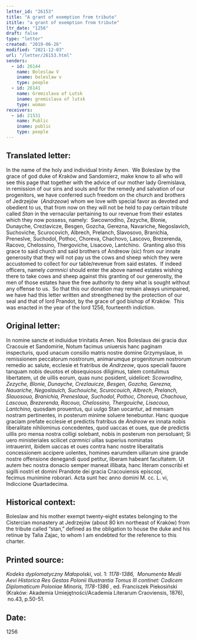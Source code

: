 ```yaml
---
letter_id: "26153"
title: "A grant of exemption from tribute"
ititle: "a grant of exemption from tribute"
ltr_date: "1256"
draft: false
type: "letter"
created: "2019-06-26"
modified: "2021-12-03"
url: "/letter/26153.html"
senders:
  - id: 26144
    name: Boleslaw V
    iname: boleslaw v
    type: people
  - id: 26141
    name: Gremislava of Lutsk
    iname: gremislava of lutsk
    type: woman
receivers:
  - id: 21531
    name: Public
    iname: public
    type: people
---
```

<h2> Translated letter:</h2><p>In the name of the holy and individual trinity Amen.&nbsp; We Boleslaw by the grace of god duke of Kraków and Sandomierz, make know to all who will see this page that together with the advice of our mother lady Gremislava, in remission of our sins and souls and for the remedy and salvation of our progenitors, we have conferred such freedom on the church and brothers of Jedrzejów &nbsp;(<i>Andrzeow</i>) whom we love with special favor as devoted and obedient to us, that from now on they will not be held to pay certain tribute called <i>Stan</i> in the vernacular pertaining to our revenue from their estates which they now possess, namely:&nbsp; Swcowrodlno, Zezyche, Blonie, Dunayche, Crezlavicze, Besgen, Gozcha, Gerezna, Navariche, Negoslavich, Suchoviche, Scurocovich, Albrech, Prelanch, Slavosovo, Branichia, Preneslve, Suchodol, Pothoc, Choreva, Chachovo, Lascovo, Brezerenda, Racovo, Chelossino, Thergoviche, Lisacovo, Lantchino.&nbsp; Granting also this grace to said church and said brothers of Andreow (sic) from our innate generosity that they will not pay us the cows and sheep which they were accustomed to collect for our table/revenue from said estates.&nbsp; If indeed officers, namely <i>carmnici</i> should enter the above named estates wishing there to take cows and sheep against this granting of our generosity, the men of those estates have the free authority to deny what is sought without any offense to us.&nbsp; So that this our donation may remain always unimpaired, we have had this letter written and strengthened by the protection of our seal and that of lord Prandot, by the grace of god bishop of Kraków.&nbsp; This was enacted in the year of the lord 1256, fourteenth indiction.</p><p></p><h2 class="mt-4"> Original letter:</h2><p>In nomine sancte et indiuidue trinitatis Amen. Nos Boleslaus dei gracia dux Cracouie et&nbsp;Sandomirie, Notum facimus uniuersis hanc paginam inspecturis, quod unacum consilio&nbsp;matris nostre domine Grzymyslaue, in remissionem peccatorum nostrorum, animarumque&nbsp;progenitorum nostrorum remedio ac salute, ecclesie et fratribus de <i>Andrzeow</i>, quos speciali&nbsp;fauore tanquam nobis deuotos et obsequiosos diligimus, talem contulimus libertatem, ut de&nbsp;uillis eorum, quas nunc posident, uidelicet: <i>Scowrodlno, Zezyche, Blonie, Dunayche,&nbsp;</i><i>Crezlauicze, Besgen, Gozcha, Gerezna, Nauariche, Negoslauich, Suchouiche,&nbsp;</i><i>Scurocouich, Albrech, Prelanch, Slauosouo, Branichia, Preneslaue, Suchodol, Pothoc,&nbsp;</i><i>Choreua, Chachouo, Lascouo, Brezerenda, Racouo, Chelossino, Thergouiche,&nbsp;</i><i>Lisacouo, Lantchino,</i> quosdam prouentus, qui uulgo Stan uocantur, ad mensam nostram&nbsp;pertinentes, in posterum minime soluere tenebuntur. Hanc quoque graciam prefate ecclesie&nbsp;et predictis fratribus de <i>Andreow</i> ex innata nobis liberalitate nihilominus concedentes, quod&nbsp;uaccas et oues, que de predictis uillis pro mensa nostra colligi solebant, nobis in posterum&nbsp;non persoluant; Si uero ministeriales scilicet <i>carmnici</i> uillas superius nominatas intrauerint,&nbsp;ibidem uaccas et oues contra hanc nostre liberalitatis concessionem accipere uolentes,&nbsp;homines earumdem uillarum sine grande nostre offensione denegandi quod petitur, liberam&nbsp;habeant facultatem. Ut autem hec nostra donacio semper maneat illibata, hanc literam&nbsp;conscribi et sigilli nostri et domini Prandote dei gracia Cracouiensis episcopi, fecimus&nbsp;munimine roborari. Acta sunt hec anno domini M. cc. L. vi, Indiccione Quartadecima.</p><h2 class="mt-4"> Historical context:</h2><p>Boleslaw and his mother&nbsp;exempt twenty-eight&nbsp;estates belonging to the Cistercian monastery at Jedrzejów (about 80 km northeast of Kraków) from the tribute called “stan,” defined as the obligation to house the duke and his retinue by Talia Zajac, to whom I am endebted for the reference to this charter.&nbsp;&nbsp;</p><h2 class="mt-4"> Printed source:</h2><p><i><span>Kodeks dyplomatyczny Małopolski</span></i><span>, vol. 1: <i>1178-1386, </i>&nbsp;<i>Monumenta Medii Aevi Historica Res Gestas Polonii Illustrantia Tomus III continet: Codicem Diplomaticum Poloniae Minoris, 1178-1386</i> , ed. Franciszek Piekosiński (Kraków: Akademia Umiejętności/Academia Literarum Craoviensis, 1876), &nbsp;no.43, p.50-51.&nbsp;&nbsp;</span></p><h2 class="mt-4"> Date:</h2>1256
